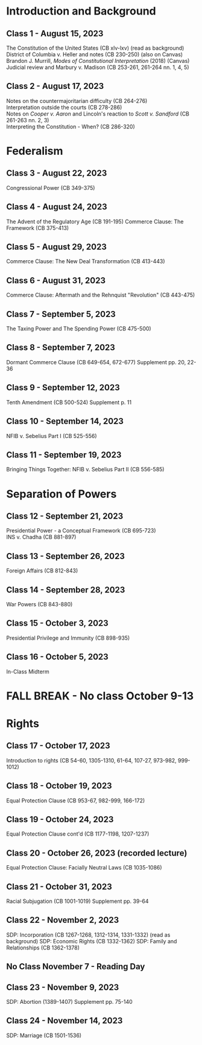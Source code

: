 # Introduction and Background

## Class 1 - August 15, 2023
The Constitution of the United States (CB xlv-lxv) (read as background)  
District of Columbia v. Heller and notes (CB 230-250) (also on Canvas)  
Brandon J. Murrill, _Modes of Constitutional Interpretation_ (2018) (Canvas)  
Judicial review and Marbury v. Madison (CB 253-261, 261-264 nn. 1, 4, 5)  

## Class 2 - August 17, 2023
Notes on the countermajoritarian difficulty (CB 264-276)  
Interpretation outside the courts (CB 278-286)  
Notes on _Cooper v. Aaron_ and Lincoln's reaction to _Scott v. Sandford_ (CB 261-263 nn. 2, 3)  
Interpreting the Constitution - When? (CB 286-320)

# Federalism

## Class 3 - August 22, 2023
Congressional Power (CB 349-375)

## Class 4 - August 24, 2023
The Advent of the Regulatory Age (CB 191-195)
Commerce Clause: The Framework (CB 375-413)

## Class 5 - August 29, 2023
Commerce Clause: The New Deal Transformation (CB 413-443)

## Class 6 - August 31, 2023
Commerce Clause: Aftermath and the Rehnquist "Revolution" (CB 443-475)

## Class 7 - September 5, 2023
The Taxing Power and The Spending Power (CB 475-500)

## Class 8 - September 7, 2023
Dormant Commerce Clause (CB 649-654, 672-677)
Supplement pp. 20, 22-36

## Class 9 - September 12, 2023
Tenth Amendment (CB 500-524)
Supplement p. 11

## Class 10 - September 14, 2023
NFIB v. Sebelius Part I (CB 525-556)

## Class 11 - September 19, 2023
Bringing Things Together: NFIB v. Sebelius Part II (CB 556-585)

# Separation of Powers

## Class 12 - September 21, 2023
Presidential Power - a Conceptual Framework (CB 695-723)  
INS v. Chadha (CB 881-897)

## Class 13 - September 26, 2023
Foreign Affairs (CB 812-843)

## Class 14 - September 28, 2023
War Powers (CB 843-880)

## Class 15 - October 3, 2023
Presidential Privilege and Immunity (CB 898-935)

## Class 16 - October 5, 2023
In-Class Midterm

# FALL BREAK - No class October 9-13

# Rights

## Class 17 - October 17, 2023
Introduction to rights (CB 54-60, 1305-1310, 61-64, 107-27, 973-982, 999-1012)

## Class 18 - October 19, 2023
Equal Protection Clause (CB 953-67, 982-999, 166-172)

## Class 19 - October 24, 2023
Equal Protection Clause cont'd (CB 1177-1198, 1207-1237)

## Class 20 - October 26, 2023 (recorded lecture)
Equal Protection Clause: Facially Neutral Laws (CB 1035-1086)

## Class 21 - October 31, 2023
Racial Subjugation (CB 1001-1019)
Supplement pp. 39-64

## Class 22 - November 2, 2023
SDP: Incorporation (CB 1267-1268, 1312-1314, 1331-1332) (read as background)
SDP: Economic Rights (CB 1332-1362)
SDP: Family and Relationships (CB 1362-1378)

## No Class November 7 - Reading Day

## Class 23 - November 9, 2023
SDP: Abortion (1389-1407)
Supplement pp. 75-140

## Class 24 - November 14, 2023
SDP: Marriage (CB 1501-1536)

